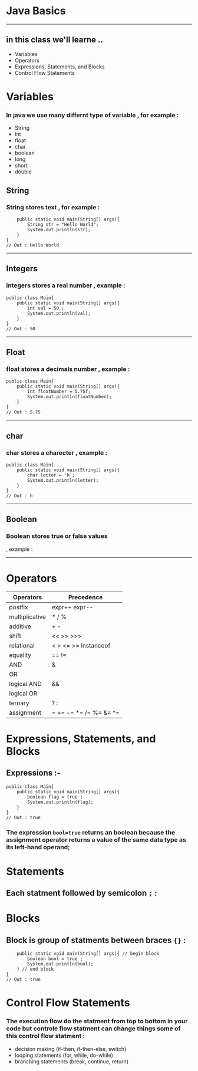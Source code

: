 # Java Basics
---
## in this class we'll learne ..
- Variables
- Operators
- Expressions, Statements, and Blocks
- Control Flow Statements

# Variables
### In java we use many differnt type of variable , for example :

* String
* int
* float
* char
* boolean
* long
* short
* double

## String
### String stores text , for example :

``` public class Main{
    public static void main(String[] args){
        String str = "Hello World"; 
        System.out.println(str); 
    }
}
// Out : Hello World
```
---
## Integers
### integers stores a real number , example :
``` 
public class Main{
    public static void main(String[] args){
        int val = 50 ; 
        System.out.println(val); 
    }
}
// Out : 50
```
----
## Float
### float stores a  decimals  number , example :
``` 
public class Main{
    public static void main(String[] args){
        int floatNumber = 5.75f; 
        System.out.println(floatNumber); 
    }
}
// Out : 5.75
```
----
## char
### char stores a charecter , example :
``` 
public class Main{
    public static void main(String[] args){
        char letter = 'h'; 
        System.out.println(letter); 
    }
}
// Out : h
```
----
## Boolean
### Boolean stores  true or false values
 , example :

----
# Operators
| Operators      | Precedence |
| ----------- | ----------- |
| postfix     |expr++ expr--    |
| multiplicative   | * / %        |
| additive   | + -        |
| shift   | << >> >>>       |
| relational   |  < > <= >= instanceof       |
|equality   | == !=        |
| AND   | &        |
| OR   | |        |
| logical AND   | &&        |
| logical OR   | ||        |
| ternary   | 	? :        |
| assignment   | = += -= *= /= %= &= ^= |= <<= >>= >>>=        |


# Expressions, Statements, and Blocks

## Expressions :-
```
public class Main{
    public static void main(String[] args){
        boolean flag = true ; 
        System.out.println(flag); 
    }
}
// Out : true 
```
### The expression ``` bool=true ``` returns an boolean because the assignment operator returns a value of the same data type as its left-hand operand;

# Statements
## Each statment followed by semicolon ```;``` :

# Blocks
## Block is group of statments between braces ``` {} ``` :
``` public class Main{
    public static void main(String[] args){ // begin block 
        boolean bool = true ; 
        System.out.println(bool); 
    } // end block 
}
// Out : true
 ```
# Control Flow Statements
### The execution flow do the statment from top to bottom in your code but controle flow statment can change things some of this control flow statment :
- decision making (if-then, if-then-else, switch)
- looping statements (for, while, do-while)
- branching statements (break, continue, return)
